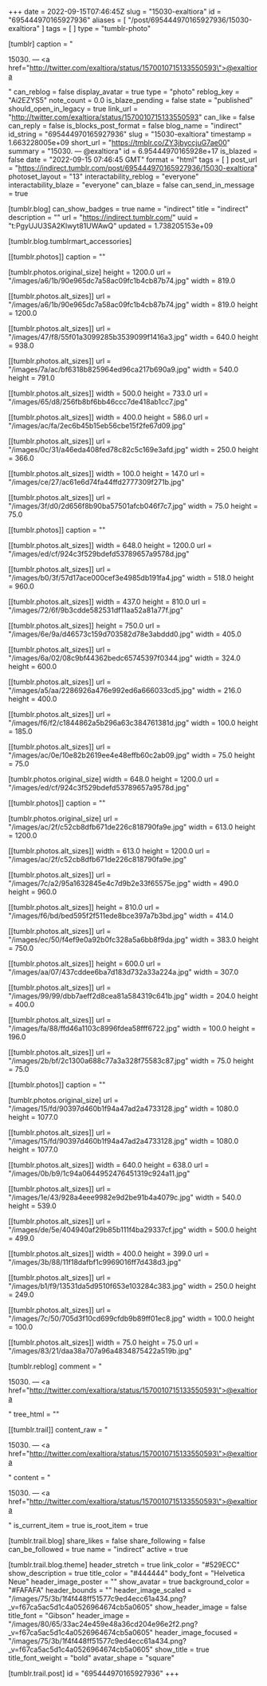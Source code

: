 +++
date = 2022-09-15T07:46:45Z
slug = "15030-exaltiora"
id = "695444970165927936"
aliases = [ "/post/695444970165927936/15030-exaltiora" ]
tags = [ ]
type = "tumblr-photo"

[tumblr]
caption = "<p>15030. — <a href=\"http://twitter.com/exaltiora/status/1570010715133550593\">@exaltiora</a></p>"
can_reblog = false
display_avatar = true
type = "photo"
reblog_key = "Ai2EZYS5"
note_count = 0.0
is_blaze_pending = false
state = "published"
should_open_in_legacy = true
link_url = "http://twitter.com/exaltiora/status/1570010715133550593"
can_like = false
can_reply = false
is_blocks_post_format = false
blog_name = "indirect"
id_string = "695444970165927936"
slug = "15030-exaltiora"
timestamp = 1.663228005e+09
short_url = "https://tmblr.co/ZY3jbyccjuG7ae00"
summary = "15030. — @exaltiora"
id = 6.95444970165928e+17
is_blazed = false
date = "2022-09-15 07:46:45 GMT"
format = "html"
tags = [ ]
post_url = "https://indirect.tumblr.com/post/695444970165927936/15030-exaltiora"
photoset_layout = "13"
interactability_reblog = "everyone"
interactability_blaze = "everyone"
can_blaze = false
can_send_in_message = true

[tumblr.blog]
can_show_badges = true
name = "indirect"
title = "indirect"
description = ""
url = "https://indirect.tumblr.com/"
uuid = "t:PgyUJU3SA2Klwyt81UWAwQ"
updated = 1.738205153e+09

[tumblr.blog.tumblrmart_accessories]

[[tumblr.photos]]
caption = ""

[tumblr.photos.original_size]
height = 1200.0
url = "/images/a6/1b/90e965dc7a58ac09fc1b4cb87b74.jpg"
width = 819.0

[[tumblr.photos.alt_sizes]]
url = "/images/a6/1b/90e965dc7a58ac09fc1b4cb87b74.jpg"
width = 819.0
height = 1200.0

[[tumblr.photos.alt_sizes]]
url = "/images/47/f8/55f01a3099285b3539099f1416a3.jpg"
width = 640.0
height = 938.0

[[tumblr.photos.alt_sizes]]
url = "/images/7a/ac/bf6318b825964ed96ca217b690a9.jpg"
width = 540.0
height = 791.0

[[tumblr.photos.alt_sizes]]
width = 500.0
height = 733.0
url = "/images/65/d8/256fb8bf6bb46ccc7de418ab1cc7.jpg"

[[tumblr.photos.alt_sizes]]
width = 400.0
height = 586.0
url = "/images/ac/fa/2ec6b45b15eb56cbe15f2fe67d09.jpg"

[[tumblr.photos.alt_sizes]]
url = "/images/0c/31/a46eda408fed78c82c5c169e3afd.jpg"
width = 250.0
height = 366.0

[[tumblr.photos.alt_sizes]]
width = 100.0
height = 147.0
url = "/images/ce/27/ac61e6d74fa44ffd2777309f271b.jpg"

[[tumblr.photos.alt_sizes]]
url = "/images/3f/d0/2d656f8b90ba57501afcb046f7c7.jpg"
width = 75.0
height = 75.0

[[tumblr.photos]]
caption = ""

[[tumblr.photos.alt_sizes]]
width = 648.0
height = 1200.0
url = "/images/ed/cf/924c3f529bdefd53789657a9578d.jpg"

[[tumblr.photos.alt_sizes]]
url = "/images/b0/3f/57d17ace000cef3e4985db191fa4.jpg"
width = 518.0
height = 960.0

[[tumblr.photos.alt_sizes]]
width = 437.0
height = 810.0
url = "/images/72/6f/9b3cdde582531df11aa52a81a77f.jpg"

[[tumblr.photos.alt_sizes]]
height = 750.0
url = "/images/6e/9a/d46573c159d703582d78e3abddd0.jpg"
width = 405.0

[[tumblr.photos.alt_sizes]]
url = "/images/6a/02/08c9bf44362bedc65745397f0344.jpg"
width = 324.0
height = 600.0

[[tumblr.photos.alt_sizes]]
url = "/images/a5/aa/2286926a476e992ed6a666033cd5.jpg"
width = 216.0
height = 400.0

[[tumblr.photos.alt_sizes]]
url = "/images/f6/f2/c1844862a5b296a63c384761381d.jpg"
width = 100.0
height = 185.0

[[tumblr.photos.alt_sizes]]
url = "/images/ac/0e/10e82b2619ee4e48effb60c2ab09.jpg"
width = 75.0
height = 75.0

[tumblr.photos.original_size]
width = 648.0
height = 1200.0
url = "/images/ed/cf/924c3f529bdefd53789657a9578d.jpg"

[[tumblr.photos]]
caption = ""

[tumblr.photos.original_size]
url = "/images/ac/2f/c52cb8dfb671de226c818790fa9e.jpg"
width = 613.0
height = 1200.0

[[tumblr.photos.alt_sizes]]
width = 613.0
height = 1200.0
url = "/images/ac/2f/c52cb8dfb671de226c818790fa9e.jpg"

[[tumblr.photos.alt_sizes]]
url = "/images/7c/a2/95a1632845e4c7d9b2e33f65575e.jpg"
width = 490.0
height = 960.0

[[tumblr.photos.alt_sizes]]
height = 810.0
url = "/images/f6/bd/bed595f2f511ede8bce397a7b3bd.jpg"
width = 414.0

[[tumblr.photos.alt_sizes]]
url = "/images/ec/50/f4ef9e0a92b0fc328a5a6bb8f9da.jpg"
width = 383.0
height = 750.0

[[tumblr.photos.alt_sizes]]
height = 600.0
url = "/images/aa/07/437cddee6ba7d183d732a33a224a.jpg"
width = 307.0

[[tumblr.photos.alt_sizes]]
url = "/images/99/99/dbb7aeff2d8cea81a584319c641b.jpg"
width = 204.0
height = 400.0

[[tumblr.photos.alt_sizes]]
url = "/images/fa/88/ffd46a1103c8996fdea58fff6722.jpg"
width = 100.0
height = 196.0

[[tumblr.photos.alt_sizes]]
url = "/images/2b/bf/2c1300a688c77a3a328f75583c87.jpg"
width = 75.0
height = 75.0

[[tumblr.photos]]
caption = ""

[tumblr.photos.original_size]
url = "/images/15/fd/90397d460b1f94a47ad2a4733128.jpg"
width = 1080.0
height = 1077.0

[[tumblr.photos.alt_sizes]]
url = "/images/15/fd/90397d460b1f94a47ad2a4733128.jpg"
width = 1080.0
height = 1077.0

[[tumblr.photos.alt_sizes]]
width = 640.0
height = 638.0
url = "/images/0b/b9/1c94a0644952476451319c924a11.jpg"

[[tumblr.photos.alt_sizes]]
url = "/images/1e/43/928a4eee9982e9d2be91b4a4079c.jpg"
width = 540.0
height = 539.0

[[tumblr.photos.alt_sizes]]
url = "/images/de/5e/404940af29b85b111f4ba29337cf.jpg"
width = 500.0
height = 499.0

[[tumblr.photos.alt_sizes]]
width = 400.0
height = 399.0
url = "/images/3b/88/11f18dafbf1c9969016ff7d438d3.jpg"

[[tumblr.photos.alt_sizes]]
url = "/images/b1/f9/13531da5d9510f653e103284c383.jpg"
width = 250.0
height = 249.0

[[tumblr.photos.alt_sizes]]
url = "/images/7c/50/705d3f10cd699cfdb9b89ff01ec8.jpg"
width = 100.0
height = 100.0

[[tumblr.photos.alt_sizes]]
width = 75.0
height = 75.0
url = "/images/83/21/daa38a707a96a4834875422a519b.jpg"

[tumblr.reblog]
comment = "<p>15030. — <a href=\"http://twitter.com/exaltiora/status/1570010715133550593\">@exaltiora</a></p>"
tree_html = ""

[[tumblr.trail]]
content_raw = "<p>15030. — <a href=\"http://twitter.com/exaltiora/status/1570010715133550593\">@exaltiora</a></p>"
content = "<p>15030. &mdash; <a href=\"http://twitter.com/exaltiora/status/1570010715133550593\">@exaltiora</a></p>"
is_current_item = true
is_root_item = true

[tumblr.trail.blog]
share_likes = false
share_following = false
can_be_followed = true
name = "indirect"
active = true

[tumblr.trail.blog.theme]
header_stretch = true
link_color = "#529ECC"
show_description = true
title_color = "#444444"
body_font = "Helvetica Neue"
header_image_poster = ""
show_avatar = true
background_color = "#FAFAFA"
header_bounds = ""
header_image_scaled = "/images/75/3b/1f4f448ff51577c9ed4ecc61a434.png?_v=f67ca5ac5d1c4a0526964674cb5a0605"
show_header_image = false
title_font = "Gibson"
header_image = "/images/80/65/33ac24e459e48a36cd204e96e2f2.png?_v=f67ca5ac5d1c4a0526964674cb5a0605"
header_image_focused = "/images/75/3b/1f4f448ff51577c9ed4ecc61a434.png?_v=f67ca5ac5d1c4a0526964674cb5a0605"
show_title = true
title_font_weight = "bold"
avatar_shape = "square"

[tumblr.trail.post]
id = "695444970165927936"
+++
